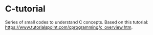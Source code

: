 # C-tutorial
Series of small codes to understand C concepts. Based on this tutorial: https://www.tutorialspoint.com/cprogramming/c_overview.htm.
